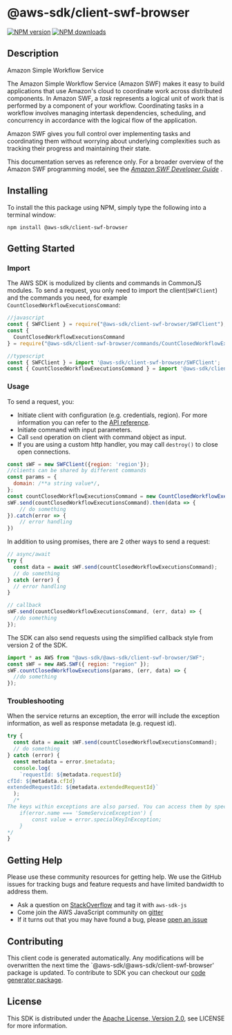 # @aws-sdk/client-swf-browser

[![NPM version](https://img.shields.io/npm/v/@aws-sdk/client-swf-browser/preview.svg)](https://www.npmjs.com/package/@aws-sdk/client-swf-browser)
[![NPM downloads](https://img.shields.io/npm/dm/@aws-sdk/client-swf-browser.svg)](https://www.npmjs.com/package/@aws-sdk/client-swf-browser)

## Description

<fullname>Amazon Simple Workflow Service</fullname> <p>The Amazon Simple Workflow Service (Amazon SWF) makes it easy to build applications that use Amazon's cloud to coordinate work across distributed components. In Amazon SWF, a <i>task</i> represents a logical unit of work that is performed by a component of your workflow. Coordinating tasks in a workflow involves managing intertask dependencies, scheduling, and concurrency in accordance with the logical flow of the application.</p> <p>Amazon SWF gives you full control over implementing tasks and coordinating them without worrying about underlying complexities such as tracking their progress and maintaining their state.</p> <p>This documentation serves as reference only. For a broader overview of the Amazon SWF programming model, see the <i> <a href="https://docs.aws.amazon.com/amazonswf/latest/developerguide/">Amazon SWF Developer Guide</a> </i>.</p>

## Installing

To install the this package using NPM, simply type the following into a terminal window:

```
npm install @aws-sdk/client-swf-browser
```

## Getting Started

### Import

The AWS SDK is modulized by clients and commands in CommonJS modules. To send a request, you only need to import the client(`SWFClient`) and the commands you need, for example `CountClosedWorkflowExecutionsCommand`:

```javascript
//javascript
const { SWFClient } = require("@aws-sdk/client-swf-browser/SWFClient");
const {
  CountClosedWorkflowExecutionsCommand
} = require("@aws-sdk/client-swf-browser/commands/CountClosedWorkflowExecutionsCommand");
```

```javascript
//typescript
const { SWFClient } = import '@aws-sdk/client-swf-browser/SWFClient';
const { CountClosedWorkflowExecutionsCommand } = import '@aws-sdk/client-swf-browser/commands/CountClosedWorkflowExecutionsCommand';
```

### Usage

To send a request, you:

- Initiate client with configuration (e.g. credentials, region). For more information you can refer to the [API reference][].
- Initiate command with input parameters.
- Call `send` operation on client with command object as input.
- If you are using a custom http handler, you may call `destroy()` to close open connections.

```javascript
const sWF = new SWFClient({region: 'region'});
//clients can be shared by different commands
const params = {
  domain: /**a string value*/,
};
const countClosedWorkflowExecutionsCommand = new CountClosedWorkflowExecutionsCommand(params);
sWF.send(countClosedWorkflowExecutionsCommand).then(data => {
    // do something
}).catch(error => {
    // error handling
})
```

In addition to using promises, there are 2 other ways to send a request:

```javascript
// async/await
try {
  const data = await sWF.send(countClosedWorkflowExecutionsCommand);
  // do something
} catch (error) {
  // error handling
}
```

```javascript
// callback
sWF.send(countClosedWorkflowExecutionsCommand, (err, data) => {
  //do something
});
```

The SDK can also send requests using the simplified callback style from version 2 of the SDK.

```javascript
import * as AWS from "@aws-sdk/@aws-sdk/client-swf-browser/SWF";
const sWF = new AWS.SWF({ region: "region" });
sWF.countClosedWorkflowExecutions(params, (err, data) => {
  //do something
});
```

### Troubleshooting

When the service returns an exception, the error will include the exception information, as well as response metadata (e.g. request id).

```javascript
try {
  const data = await sWF.send(countClosedWorkflowExecutionsCommand);
  // do something
} catch (error) {
  const metadata = error.$metadata;
  console.log(
    `requestId: ${metadata.requestId}
cfId: ${metadata.cfId}
extendedRequestId: ${metadata.extendedRequestId}`
  );
  /*
The keys within exceptions are also parsed. You can access them by specifying exception names:
    if(error.name === 'SomeServiceException') {
        const value = error.specialKeyInException;
    }
*/
}
```

## Getting Help

Please use these community resources for getting help. We use the GitHub issues for tracking bugs and feature requests and have limited bandwidth to address them.

- Ask a question on [StackOverflow](https://stackoverflow.com/questions/tagged/aws-sdk-js) and tag it with `aws-sdk-js`
- Come join the AWS JavaScript community on [gitter](https://gitter.im/aws/aws-sdk-js-v3)
- If it turns out that you may have found a bug, please [open an issue](https://github.com/aws/aws-sdk-js-v3/issues)

## Contributing

This client code is generated automatically. Any modifications will be overwritten the next time the `@aws-sdk/@aws-sdk/client-swf-browser' package is updated. To contribute to SDK you can checkout our [code generator package][].

## License

This SDK is distributed under the
[Apache License, Version 2.0](http://www.apache.org/licenses/LICENSE-2.0),
see LICENSE for more information.

[code generator package]: https://github.com/aws/aws-sdk-js-v3/tree/master/packages/service-types-generator
[api reference]: https://docs.aws.amazon.com/AWSJavaScriptSDK/latest/
